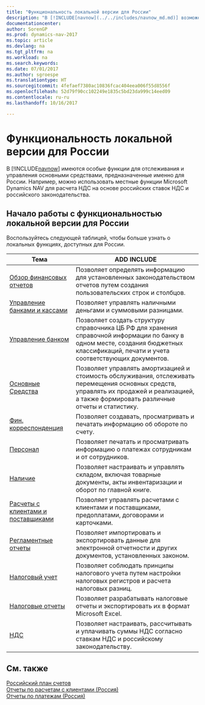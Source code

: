 ```yaml
---
title: "Функциональность локальной версии для России"
description: "В [!INCLUDE[navnow](../../includes/navnow_md.md)] возможен расчет НДС согласно ставкам и нормам России."
documentationcenter: 
author: SorenGP
ms.prod: dynamics-nav-2017
ms.topic: article
ms.devlang: na
ms.tgt_pltfrm: na
ms.workload: na
ms.search.keywords: 
ms.date: 07/01/2017
ms.author: sgroespe
ms.translationtype: HT
ms.sourcegitcommit: 4fefaef7380ac10836fcac404eea006f55d8556f
ms.openlocfilehash: 52d79f90cc102249e1835c5bd23da999c14eed09
ms.contentlocale: ru-ru
ms.lasthandoff: 10/16/2017

---
```

# <a name="russia-local-functionality"></a>Функциональность локальной версии для России
В [!INCLUDE[navnow](../../includes/navnow_md.md)] имеются особые функции для отслеживания и управления основными средствами, предназначенные именно для России. Например, можно использовать местные функции Microsoft Dynamics NAV для расчета НДС на основе российских ставок НДС и российского законодательства.

## <a name="getting-started-with-russia-local-functionality"></a>Начало работы с функциональностью локальной версии для России  
 Воспользуйтесь следующей таблицей, чтобы больше узнать о локальных функциях, доступных для России.  

|Тема|ADD INCLUDE<!--[!INCLUDE[bp_tabledescription](../../includes/bp_tabledescription_md.md)]-->|  
|-----------|---------------------------------------|  
|[Обзор финансовых отчетов](account-schedules-overview.md)|Позволяет определять информацию для установленных законодательством отчетов путем создания пользовательских строк и столбцов.|  
|[Управление банками и кассами](bank-and-cash-management.md)|Позволяет управлять наличными деньгами и суммовыми разницами.|  
|[Управление банком](bank-management.md)|Позволяет создать структуру справочника ЦБ РФ для хранения справочной информации по банку в одном месте, создания бюджетных классификаций, печати и учета соответствующих документов.|  
|[Основные Средства](fixed-assets.md)|Позволяет управлять амортизацией и стоимость обслуживания, отслеживать перемещения основных средств, управлять их продажей и реализацией, а также формировать различные отчеты и статистику.|  
|[Фин. корреспонденция](general-ledger-correspondence.md)|Позволяет создавать, просматривать и печатать информацию об обороте по счету.|  
|[Персонал](human-resources.md)|Позволяет печатать и просматривать информацию о платежах сотрудникам и от сотрудников.|  
|[Наличие](inventory.md)|Позволяет настраивать и управлять складом, включая товарные документы, акты инвентаризации и оборот по главной книге.|  
|[Расчеты с клиентами и поставщиками](../Netherlands/payables-and-receivables.md)|Позволяет управлять расчетами с клиентами и поставщиками, предоплатами, договорами и карточками.|  
|[Регламентные отчеты](statutory-reports.md)|Позволяет импортировать и экспортировать данные для электронной отчетности и других документов, установленных законом.|  
|[Налоговый учет](tax-accounting.md)|Позволяет соблюдать принципы налогового учета путем настройки налоговых регистров и расчета налоговых разниц.|  
|[Налоговые отчеты](assetId:///e42ca8e7-1cee-4fb8-9f71-e596f29cabc3)|Позволяет разрабатывать налоговые отчеты и экспортировать их в формат Microsoft Excel.|  
|[НДС](vat.md)|Позволяет настраивать, рассчитывать и уплачивать суммы НДС согласно ставкам НДС и российскому законодательству.|  

## <a name="see-also"></a>См. также  
 [Российский план счетов](russian-chart-of-accounts.md)   
 [Отчеты по расчетам с клиентами (Россия)](russian-receivables-reports.md)   
 [Отчеты по платежам (Россия)](russian-payables-reports.md)

